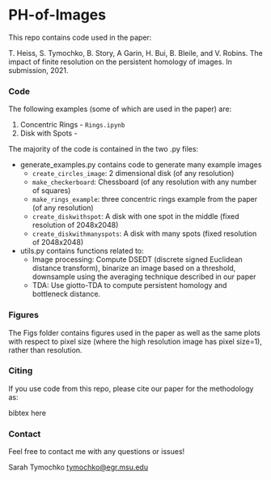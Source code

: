 # PH-of-Images

This repo contains code used in the paper:

T. Heiss, S. Tymochko, B. Story, A Garin, H. Bui, B. Bleile, and V. Robins. The impact of finite resolution on the persistent homology of images. In submission, 2021.


### Code

The following examples (some of which are used in the paper) are:
1. Concentric Rings - `Rings.ipynb`
2. Disk with Spots - 

The majority of the code is contained in the two .py files:
- generate_examples.py contains code to generate many example images 
    - `create_circles_image`: 2 dimensional disk (of any resolution)
    - `make_checkerboard`: Chessboard (of any resolution with any number of squares) 
    - `make_rings_example`: three concentric rings example from the paper (of any resolution)
    - `create_diskwithspot`: A disk with one spot in the middle (fixed resolution of 2048x2048)
    - `create_diskwithmanyspots`: A disk with many spots (fixed resolution of 2048x2048)
- utils.py contains functions related to:
    - Image processing: Compute DSEDT (discrete signed Euclidean distance transform), binarize an image based on a threshold, downsample using the averaging technique described in our paper
    - TDA: Use giotto-TDA to compute persistent homology and bottleneck distance. 
    
### Figures

The Figs folder contains figures used in the paper as well as the same plots with respect to pixel size (where the high resolution image has pixel size=1), rather than resolution.

### Citing

If you use code from this repo, please cite our paper for the methodology as:

bibtex here 



### Contact

Feel free to contact me with any questions or issues!

Sarah Tymochko
tymochko@egr.msu.edu


